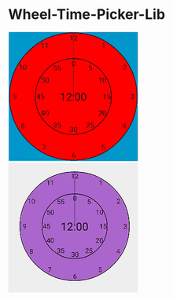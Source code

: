 # Wheel-Time-Picker-Lib
![gif_demo1](https://github.com/Yash463/Wheel-Time-Picker-Lib/blob/master/screeshots/gif_demo_resize.gif)
![screenshot1](https://github.com/Yash463/Wheel-Time-Picker-Lib/blob/master/screeshots/Screenshot_15003597722.png)
